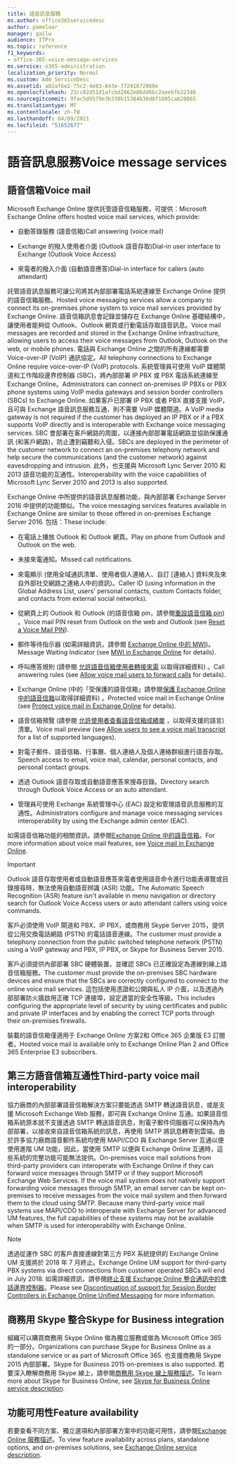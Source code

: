 ```yaml
---
title: 語音訊息服務
ms.author: office365servicedesc
author: pamelaar
manager: gailw
audience: ITPro
ms.topic: reference
f1_keywords:
- office-365-voice-message-services
ms.service: o365-administration
localization_priority: Normal
ms.custom: Adm_ServiceDesc
ms.assetid: a02af6e2-75c2-4e83-843e-77241072068e
ms.openlocfilehash: 23cc82d51d1afcbd2662e86dd6bc2aeebfb22346
ms.sourcegitcommit: 9fac5d9579e3b370b15384b36d0f1805cab20065
ms.translationtype: MT
ms.contentlocale: zh-TW
ms.lasthandoff: 04/09/2021
ms.locfileid: "51652677"
---
```

# <a name="voice-message-services"></a><span data-ttu-id="c6312-102">語音訊息服務</span><span class="sxs-lookup"><span data-stu-id="c6312-102">Voice message services</span></span>

## <a name="voice-mail"></a><span data-ttu-id="c6312-103">語音信箱</span><span class="sxs-lookup"><span data-stu-id="c6312-103">Voice mail</span></span>

<span data-ttu-id="c6312-104">Microsoft Exchange Online 提供託管語音信箱服務，可提供：</span><span class="sxs-lookup"><span data-stu-id="c6312-104">Microsoft Exchange Online offers hosted voice mail services, which provide:</span></span>
  
- <span data-ttu-id="c6312-105">自動答錄服務 (語音信箱)</span><span class="sxs-lookup"><span data-stu-id="c6312-105">Call answering (voice mail)</span></span>
    
- <span data-ttu-id="c6312-106">Exchange 的撥入使用者介面 (Outlook 語音存取)</span><span class="sxs-lookup"><span data-stu-id="c6312-106">Dial-in user interface to Exchange (Outlook Voice Access)</span></span>
    
- <span data-ttu-id="c6312-107">來電者的撥入介面 (自動語音應答)</span><span class="sxs-lookup"><span data-stu-id="c6312-107">Dial-in interface for callers (auto attendant)</span></span>
    
<span data-ttu-id="c6312-108">託管語音訊息服務可讓公司將其內部部署電話系統連線至 Exchange Online 提供的語音信箱服務。</span><span class="sxs-lookup"><span data-stu-id="c6312-108">Hosted voice messaging services allow a company to connect its on-premises phone system to voice mail services provided by Exchange Online.</span></span> <span data-ttu-id="c6312-109">語音信箱訊息會記錄並儲存在 Exchange Online 基礎結構中，讓使用者能夠從 Outlook、Outlook 網頁或行動電話存取語音訊息。</span><span class="sxs-lookup"><span data-stu-id="c6312-109">Voice mail messages are recorded and stored in the Exchange Online infrastructure, allowing users to access their voice messages from Outlook, Outlook on the web, or mobile phones.</span></span> <span data-ttu-id="c6312-110">電話與 Exchange Online 之間的所有連線都需要 Voice-over-IP (VoIP) 通訊協定。</span><span class="sxs-lookup"><span data-stu-id="c6312-110">All telephony connections to Exchange Online require voice-over-IP (VoIP) protocols.</span></span> <span data-ttu-id="c6312-111">系統管理員可使用 VoIP 媒體閘道和工作階段邊界控制器 (SBC)，將內部部署 IP PBX 或 PBX 電話系統連線至 Exchange Online。</span><span class="sxs-lookup"><span data-stu-id="c6312-111">Administrators can connect on-premises IP PBXs or PBX phone systems using VoIP media gateways and session border controllers (SBCs) to Exchange Online.</span></span> <span data-ttu-id="c6312-112">如果客戶已部署 IP PBX 或者 PBX 直接支援 VoIP，且可與 Exchange 語音訊息服務互通，則不需要 VoIP 媒體閘道。</span><span class="sxs-lookup"><span data-stu-id="c6312-112">A VoIP media gateway is not required if the customer has deployed an IP PBX or if a PBX supports VoIP directly and is interoperable with Exchange voice messaging services.</span></span> <span data-ttu-id="c6312-113">SBC 會部署在客戶網路的周圍，以連接內部部署電話網路並協助保護通訊 (和客戶網路)，防止遭到竊聽和入侵。</span><span class="sxs-lookup"><span data-stu-id="c6312-113">SBCs are deployed in the perimeter of the customer network to connect an on-premises telephony network and help secure the communications (and the customer network) against eavesdropping and intrusion.</span></span> <span data-ttu-id="c6312-114">此外，也支援與 Microsoft Lync Server 2010 和 2013 語音功能的互通性。</span><span class="sxs-lookup"><span data-stu-id="c6312-114">Interoperability with the voice capabilities of Microsoft Lync Server 2010 and 2013 is also supported.</span></span>
  
<span data-ttu-id="c6312-115">Exchange Online 中所提供的語音訊息服務功能，與內部部署 Exchange Server 2016 中提供的功能類似。</span><span class="sxs-lookup"><span data-stu-id="c6312-115">The voice messaging services features available in Exchange Online are similar to those offered in on-premises Exchange Server 2016.</span></span> <span data-ttu-id="c6312-116">包括：</span><span class="sxs-lookup"><span data-stu-id="c6312-116">These include:</span></span>
  
- <span data-ttu-id="c6312-117">在電話上播放 Outlook 和 Outlook 網頁。</span><span class="sxs-lookup"><span data-stu-id="c6312-117">Play on phone from Outlook and Outlook on the web.</span></span>
    
- <span data-ttu-id="c6312-118">未接來電通知。</span><span class="sxs-lookup"><span data-stu-id="c6312-118">Missed call notifications.</span></span>
    
- <span data-ttu-id="c6312-119">來電顯示 (使用全域通訊清單、使用者個人連絡人、自訂 [連絡人] 資料夾及來自外部社交網路之連絡人中的資訊)。</span><span class="sxs-lookup"><span data-stu-id="c6312-119">Caller ID (using information in the Global Address List, users' personal contacts, custom Contacts folder, and contacts from external social networks).</span></span>
    
- <span data-ttu-id="c6312-120">從網頁上的 Outlook 和 Outlook (的語音信箱 pin，請參閱[重設語音信箱 pin](/exchange/voice-mail-unified-messaging/set-outlook-voice-access-pin-security/reset-a-voice-mail-pin)) 。</span><span class="sxs-lookup"><span data-stu-id="c6312-120">Voice mail PIN reset from Outlook on the web and Outlook (see [Reset a Voice Mail PIN](/exchange/voice-mail-unified-messaging/set-outlook-voice-access-pin-security/reset-a-voice-mail-pin)).</span></span>
    
- <span data-ttu-id="c6312-121">郵件等待指示器 (如需詳細資訊，請參閱 [Exchange Online 中的 MWI](/exchange/voice-mail-unified-messaging/set-up-client-voice-mail-features/mwi-in-exchange-online))。</span><span class="sxs-lookup"><span data-stu-id="c6312-121">Message Waiting Indicator (see [MWI in Exchange Online](/exchange/voice-mail-unified-messaging/set-up-client-voice-mail-features/mwi-in-exchange-online) for details).</span></span> 
    
- <span data-ttu-id="c6312-122">呼叫應答規則 (請參閱 [允許語音信箱使用者轉接來電](/exchange/voice-mail-unified-messaging/set-up-client-voice-mail-features/allow-voice-mail-users-to-forward-calls) 以取得詳細資料) 。</span><span class="sxs-lookup"><span data-stu-id="c6312-122">Call answering rules (see [Allow voice mail users to forward calls](/exchange/voice-mail-unified-messaging/set-up-client-voice-mail-features/allow-voice-mail-users-to-forward-calls) for details).</span></span>
    
- <span data-ttu-id="c6312-123">Exchange Online (中的「受保護的語音信箱」請參閱[保護 Exchange Online 中的語音信箱](/exchange/voice-mail-unified-messaging/set-up-client-voice-mail-features/protect-voice-mail)以取得詳細資料) 。</span><span class="sxs-lookup"><span data-stu-id="c6312-123">Protected voice mail in Exchange Online (see [Protect voice mail in Exchange Online](/exchange/voice-mail-unified-messaging/set-up-client-voice-mail-features/protect-voice-mail) for details).</span></span>
    
- <span data-ttu-id="c6312-124">語音信箱預覽 (請參閱 [允許使用者查看語音信箱成績單](/exchange/voice-mail-unified-messaging/set-up-client-voice-mail-features/allow-users-to-see-a-voice-mail-transcript) ，以取得支援的語言) 清單。</span><span class="sxs-lookup"><span data-stu-id="c6312-124">Voice mail preview (see [Allow users to see a voice mail transcript](/exchange/voice-mail-unified-messaging/set-up-client-voice-mail-features/allow-users-to-see-a-voice-mail-transcript) for a list of supported languages).</span></span>
    
- <span data-ttu-id="c6312-125">對電子郵件、語音信箱、行事曆、個人連絡人及個人連絡群組進行語音存取。</span><span class="sxs-lookup"><span data-stu-id="c6312-125">Speech access to email, voice mail, calendar, personal contacts, and personal contact groups.</span></span>
    
- <span data-ttu-id="c6312-126">透過 Outlook 語音存取或自動語音應答來搜尋目錄。</span><span class="sxs-lookup"><span data-stu-id="c6312-126">Directory search through Outlook Voice Access or an auto attendant.</span></span>
    
- <span data-ttu-id="c6312-127">管理員可使用 Exchange 系統管理中心 (EAC) 設定和管理語音訊息服務的互通性。</span><span class="sxs-lookup"><span data-stu-id="c6312-127">Administrators configure and manage voice messaging services interoperability by using the Exchange admin center (EAC).</span></span>
    
<span data-ttu-id="c6312-128">如需語音信箱功能的相關資訊，請參閱[Exchange Online 中的語音信箱](/exchange/voice-mail-unified-messaging/voice-mail-unified-messaging)。</span><span class="sxs-lookup"><span data-stu-id="c6312-128">For more information about voice mail features, see [Voice mail in Exchange Online](/exchange/voice-mail-unified-messaging/voice-mail-unified-messaging).</span></span>
  
> [!IMPORTANT]
> <span data-ttu-id="c6312-129">Outlook 語音存取使用者或自動語音應答來電者使用語音命令進行功能表導覽或目錄搜尋時，無法使用自動語音辨識 (ASR) 功能。</span><span class="sxs-lookup"><span data-stu-id="c6312-129">The Automatic Speech Recognition (ASR) feature isn't available in menu navigation or directory search for Outlook Voice Access users or auto attendant callers using voice commands.</span></span> 
>
> <span data-ttu-id="c6312-130">客戶必須使用 VoIP 閘道和 PBX、IP PBX，或商務用 Skype Server 2015，提供從公用交換電話網路 (PSTN) 的電話語音連線。</span><span class="sxs-lookup"><span data-stu-id="c6312-130">The customer must provide a telephony connection from the public switched telephone network (PSTN) using a VoIP gateway and PBX, IP PBX, or Skype for Business Server 2015.</span></span> 
>
> <span data-ttu-id="c6312-131">客戶必須提供內部部署 SBC 硬體裝置，並確認 SBCs 已正確設定為連線到線上語音信箱服務。</span><span class="sxs-lookup"><span data-stu-id="c6312-131">The customer must provide the on-premises SBC hardware devices and ensure that the SBCs are correctly configured to connect to the online voice mail services.</span></span> <span data-ttu-id="c6312-132">這包括使用憑證和公開與私人 IP 介面，以及透過內部部署防火牆啟用正確 TCP 連接埠，設定適當的安全性等級。</span><span class="sxs-lookup"><span data-stu-id="c6312-132">This includes configuring the appropriate level of security by using certificates and public and private IP interfaces and by enabling the correct TCP ports through their on-premises firewalls.</span></span> 
>
> <span data-ttu-id="c6312-133">裝載的語音信箱僅適用于 Exchange Online 方案2和 Office 365 企業版 E3 訂閱者。</span><span class="sxs-lookup"><span data-stu-id="c6312-133">Hosted voice mail is available only to Exchange Online Plan 2 and Office 365 Enterprise E3 subscribers.</span></span> 
  
## <a name="third-party-voice-mail-interoperability"></a><span data-ttu-id="c6312-134">第三方語音信箱互通性</span><span class="sxs-lookup"><span data-stu-id="c6312-134">Third-party voice mail interoperability</span></span>

<span data-ttu-id="c6312-p104">協力廠商的內部部署語音信箱解決方案只要能透過 SMTP 轉送語音訊息，或是支援 Microsoft Exchange Web 服務，即可與 Exchange Online 互通。如果語音信箱系統原本就不支援透過 SMTP 轉送語音訊息，則電子郵件伺服器可以保持為內部部署，以接收來自語音信箱系統的訊息，再使用 SMTP 將訊息轉寄到雲端。由於許多協力廠商語音郵件系統均使用 MAPI/CDO 與 Exchange Server 互通以便使用進階 UM 功能，因此，當使用 SMTP 以便與 Exchange Online 互通時，這些系統的完整功能可能無法提供。</span><span class="sxs-lookup"><span data-stu-id="c6312-p104">On-premises voice mail solutions from third-party providers can interoperate with Exchange Online if they can forward voice messages through SMTP or if they support Microsoft Exchange Web Services. If the voice mail system does not natively support forwarding voice messages through SMTP, an email server can be kept on-premises to receive messages from the voice mail system and then forward them to the cloud using SMTP. Because many third-party voice mail systems use MAPI/CDO to interoperate with Exchange Server for advanced UM features, the full capabilities of these systems may not be available when SMTP is used for interoperability with Exchange Online.</span></span>
  
> [!NOTE]
> <span data-ttu-id="c6312-138">透過從運作 SBC 的客戶直接連線對第三方 PBX 系統提供的 Exchange Online UM 支援將於 2018 年 7 月終止。</span><span class="sxs-lookup"><span data-stu-id="c6312-138">Exchange Online UM support for third-party PBX systems via direct connections from customer operated SBCs will end in July 2018.</span></span> <span data-ttu-id="c6312-139">如需詳細資訊，請參閱[終止支援 Exchange Online 整合通訊中的會話邊界控制器](https://techcommunity.microsoft.com/t5/Exchange-Team-Blog/Discontinuation-of-support-for-Session-Border-Controllers-in/ba-p/607117)。</span><span class="sxs-lookup"><span data-stu-id="c6312-139">Please see [Discontinuation of support for Session Border Controllers in Exchange Online Unified Messaging](https://techcommunity.microsoft.com/t5/Exchange-Team-Blog/Discontinuation-of-support-for-Session-Border-Controllers-in/ba-p/607117) for more information.</span></span> 
  
## <a name="skype-for-business-integration"></a><span data-ttu-id="c6312-140">商務用 Skype 整合</span><span class="sxs-lookup"><span data-stu-id="c6312-140">Skype for Business integration</span></span>

<span data-ttu-id="c6312-141">組織可以購買商務用 Skype Online 做為獨立服務或做為 Microsoft Office 365 的一部分。</span><span class="sxs-lookup"><span data-stu-id="c6312-141">Organizations can purchase Skype for Business Online as a standalone service or as part of Microsoft Office 365.</span></span> <span data-ttu-id="c6312-142">也支援商務用 Skype 2015 內部部署。</span><span class="sxs-lookup"><span data-stu-id="c6312-142">Skype for Business 2015 on-premises is also supported.</span></span> <span data-ttu-id="c6312-143">若要深入瞭解商務用 Skype 線上，請參閱[商務用 Skype 線上服務描述](../skype-for-business-online-service-description/skype-for-business-online-service-description.md)。</span><span class="sxs-lookup"><span data-stu-id="c6312-143">To learn more about Skype for Business Online, see [Skype for Business Online service description](../skype-for-business-online-service-description/skype-for-business-online-service-description.md).</span></span>
  
## <a name="feature-availability"></a><span data-ttu-id="c6312-144">功能可用性</span><span class="sxs-lookup"><span data-stu-id="c6312-144">Feature availability</span></span>

<span data-ttu-id="c6312-145">若要查看不同方案、獨立選項和內部部署方案中的功能可用性，請參閱[Exchange Online 服務描述](exchange-online-service-description.md)。</span><span class="sxs-lookup"><span data-stu-id="c6312-145">To view feature availability across plans, standalone options, and on-premises solutions, see [Exchange Online service description](exchange-online-service-description.md).</span></span>
